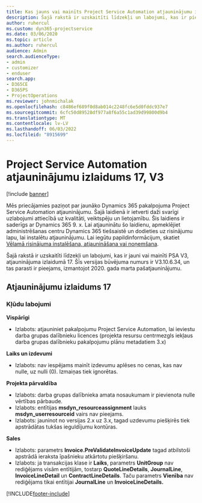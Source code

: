 ```yaml
---
title: Kas jauns vai mainīts Project Service Automation atjauninājumu izlaidumā 17, V3
description: Šajā rakstā ir uzskaitīti līdzekļi un labojumi, kas ir pieejami Project Service Automation atjauninājumu izlaidumā 17, V3.
author: ruhercul
ms.custom: dyn365-projectservice
ms.date: 03/06/2020
ms.topic: article
ms.author: ruhercul
audience: Admin
search.audienceType:
- admin
- customizer
- enduser
search.app:
- D365CE
- D365PS
- ProjectOperations
ms.reviewer: johnmichalak
ms.openlocfilehash: c8486ef689f0d8ab014c2248fc6e5d0fddc937e7
ms.sourcegitcommit: 6cfc50d89528df977a8f6a55c1ad39d99800d9b4
ms.translationtype: MT
ms.contentlocale: lv-LV
ms.lasthandoff: 06/03/2022
ms.locfileid: "8915699"
---
```

# <a name="project-service-automation-update-release-17-v3"></a>Project Service Automation atjauninājumu izlaidums 17, V3

[!include [banner](../includes/psa-now-project-operations.md)]

Mēs priecājamies paziņot par jaunāko Dynamics 365 pakalpojuma Project Service Automation atjauninājumu. Šajā laidienā ir ietverti daži svarīgi uzlabojumi attiecībā uz kvalitāti, veiktspēju un lietojamību.  Šis laidiens ir saderīgs ar Dynamics 365 9. x. Lai atjauninātu šo laidienu, apmeklējiet administrēšanas centru Dynamics 365 tiešsaistē un dodieties uz risinājumu lapu, lai instalētu atjauninājumu. Lai iegūtu papildinformācijum, skatiet [Vēlamā risinājuma instalēšana, atjaunināšana vai noņemšana](/power-platform/admin/install-remove-preferred-solution).

Šajā rakstā ir uzskaitīti līdzekļi un labojumi, kas ir jauni vai mainīti PSA V3, atjauninājuma izlaidumā 17. Šīs versijas būvējuma numurs ir V3.10.6.34, un tas parasti ir pieejams, izmantojot 2020. gada marta pašatjauninājumu.


## <a name="update-release-17"></a>Atjauninājumu izlaidums 17

### <a name="bug-fixes"></a>Kļūdu labojumi

**Vispārīgi**

- Izlabots: atjauniniet pakalpojumu Project Service Automation, lai ieviestu darba grupas dalībnieku licences (projekta resursu centrmezgls iekļaus darba grupas dalībnieku pakalpojumu plānu metadatiem 3.x)
 
**Laiks un izdevumi**

- Izlabots: nav iespējams mainīt izdevumu aplēses no cenas, kas nav nulle, uz nulli (0). Izmaiņas tiek ignorētas.

**Projekta pārvaldība**

- Izlabots: darba grupas dalībnieka amata nosaukumam ir pievienota nulle vērtības pārbaude.
- Izlabots: entītijas **msdyn_resourceassignment** lauks **msdyn_userresourceid** vairs nav pieejams.
- Izlabots: jauninot no versijas 2.x uz 3.x, tagad uzdevumu piešķirēs tiek apstrādātas tukšas ieguldījumu kontūras.

**Sales**

- Izlabots: parametrs **Invoice.PreValidateInvoiceUpdate** tagad atbilstoši apstrādā ieraksta īpašnieku atkārtotu piešķiršanu.
- Izlabots: ja transakcijas klase ir **Laiks**, parametrs **UnitGroup** nav rediģējams visām entītijām, tostarp **QuoteLineDetails**, **JournalLine**, **InvoiceLineDetail** un **ContractLineDetails**. Taču parametrs **Vienība** nav rediģējams tikai entītijai **JournalLine** un **InvoiceLineDetails.**




[!INCLUDE[footer-include](../includes/footer-banner.md)]
